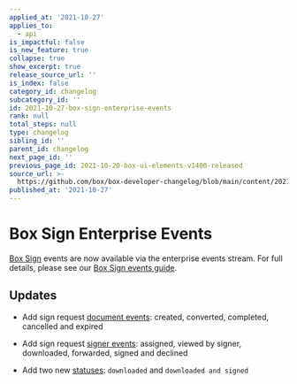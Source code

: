 ```yaml
---
applied_at: '2021-10-27'
applies_to:
  - api
is_impactful: false
is_new_feature: true
collapse: true
show_excerpt: true
release_source_url: ''
is_index: false
category_id: changelog
subcategory_id: ''
id: 2021-10-27-box-sign-enterprise-events
rank: null
total_steps: null
type: changelog
sibling_id: ''
parent_id: changelog
next_page_id: ''
previous_page_id: 2021-10-20-box-ui-elements-v1400-released
source_url: >-
  https://github.com/box/box-developer-changelog/blob/main/content/2021/10-27-box-sign-enterprise-events.md
published_at: '2021-10-27'
---
```

# Box Sign Enterprise Events

[Box Sign][sign] events are now available via the enterprise events stream.
For full details, please see our [Box Sign events guide][seg].

## Updates

<!--alex ignore cancelled and expired-->

* Add sign request [document events][d]: created, converted, completed,
cancelled and expired

* Add sign request [signer events][s]: assigned, viewed by signer, downloaded,
forwarded, signed and declined

* Add two new [statuses][stat]: `downloaded` and `downloaded and signed`

[stat]: e://resources/sign-requests/#param-status
[s]: g://events/sign-events/#signer-events
[d]: g://events/sign-events/#document-events
[seg]: g://events/sign-events
[sign]: g://box-sign